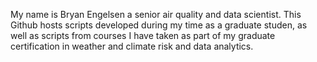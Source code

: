 My name is Bryan Engelsen a senior air quality and data scientist. This Github hosts scripts developed during my time as a graduate studen, as well as scripts from courses I have taken as part of my graduate certification in weather and climate risk and data analytics.
